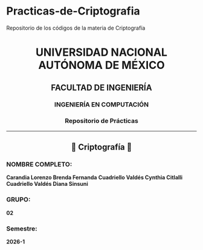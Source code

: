 # Practicas-de-Criptografia
Repositorio de los códigos de la materia de Criptografía

<h1 align="center">UNIVERSIDAD NACIONAL AUTÓNOMA DE MÉXICO</h1>
<h2 align="center">FACULTAD DE INGENIERÍA</h2>
<h3 align="center">INGENIERÍA EN COMPUTACIÓN</h3>
<h3 align="center">Repositorio de Prácticas </h3>

---

<h2 align="center">📌 Criptografía 📌</h2>

### **NOMBRE COMPLETO:**  
**Carandia Lorenzo Brenda Fernanda**  </h2>
**Cuadriello Valdés Cynthia Citlalli**</h2>
**Cuadriello Valdés Diana Sinsuni**
 

### **GRUPO:**  
**02**  

### **Semestre:**  
**2026-1**  

 
